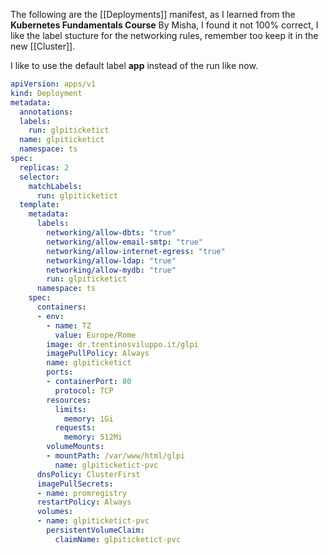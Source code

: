 The following are the [[Deployments]] manifest, as I learned from the **Kubernetes Fundamentals Course** By Misha, I found it not 100% correct, I like the label stucture for the networking rules,  remember too keep it in the new [[Cluster]].

I like to use the default label **app** instead of the run like now.

```yaml
apiVersion: apps/v1
kind: Deployment
metadata:
  annotations:
  labels:
    run: glpiticketict
  name: glpiticketict
  namespace: ts
spec:
  replicas: 2
  selector:
    matchLabels:
      run: glpiticketict
  template:
    metadata:
      labels:
        networking/allow-dbts: "true"
        networking/allow-email-smtp: "true"
        networking/allow-internet-egress: "true"
        networking/allow-ldap: "true"
        networking/allow-mydb: "true"
        run: glpiticketict
      namespace: ts
    spec:
      containers:
      - env:
        - name: TZ
          value: Europe/Rome
        image: dr.trentinosviluppo.it/glpi
        imagePullPolicy: Always
        name: glpiticketict
        ports:
        - containerPort: 80
          protocol: TCP
        resources:
          limits:
            memory: 1Gi
          requests:
            memory: 512Mi
        volumeMounts:
        - mountPath: /var/www/html/glpi
          name: glpiticketict-pvc
      dnsPolicy: ClusterFirst
      imagePullSecrets:
      - name: promregistry
      restartPolicy: Always
      volumes:
      - name: glpiticketict-pvc
        persistentVolumeClaim:
          claimName: glpiticketict-pvc
```
